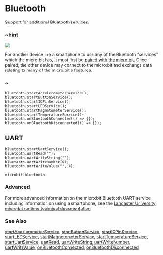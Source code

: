 # Bluetooth

Support for additional Bluetooth services.

### ~hint
![](/static/bluetooth/Bluetooth_SIG.png)

For another device like a smartphone to use any of the Bluetooth "services" which the micro:bit has, it must first be [paired with the micro:bit](/reference/bluetooth/bluetooth-pairing). Once paired, the other device may connect to the micro:bit and exchange data relating to many of the micro:bit's features.

### ~


```cards
bluetooth.startAccelerometerService();
bluetooth.startButtonService();
bluetooth.startIOPinService();
bluetooth.startLEDService();
bluetooth.startMagnetometerService();
bluetooth.startTemperatureService();
bluetooth.onBluetoothConnected(() => {});
bluetooth.onBluetoothDisconnected(() => {});
```

## UART 

```cards
bluetooth.startUartService();
bluetooth.uartRead("");
bluetooth.uartWriteString("");
bluetooth.uartWriteNumber(0);
bluetooth.uartWriteValue("", 0);
```

```package
microbit-bluetooth
```

### Advanced
 
For more advanced information on the micro:bit Bluetooth UART service including information on using a smartphone, see the [Lancaster University micro:bit runtime technical documentation](http://lancaster-university.github.io/microbit-docs/ble/uart-service/)

### See Also

[startAccelerometerService](/reference/bluetooth/start-accelerometer-service), [startButtonService](/reference/bluetooth/start-button-service), [startIOPinService](/reference/bluetooth/start-io-pin-service), [startLEDService](/reference/bluetooth/start-led-service), [startMagnetometerService](/reference/bluetooth/start-magnetometer-service), [startTemperatureService](/reference/bluetooth/start-temperature-service), 
[startUartService](/reference/bluetooth/start-uart-service),
[uartRead](/reference/bluetooth/uart-read), 
[uartWriteString](/reference/bluetooth/uart-write-string), 
[uartWriteNumber](/reference/bluetooth/uart-write-number), 
[uartWriteValue](/reference/bluetooth/uart-write-value), 
[onBluetoothConnected](/reference/bluetooth/on-bluetooth-connected), [onBluetoothDisconnected](/reference/bluetooth/on-bluetooth-disconnected)
